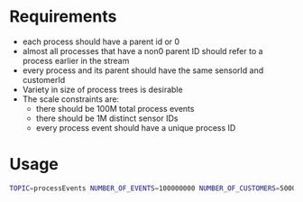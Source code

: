 # Requirements

- each process should have a parent id or 0
- almost all processes that have a non0 parent ID should refer to a process earlier in the stream
- every process and its parent should have the same sensorId and customerId
- Variety in size of process trees is desirable
- The scale constraints are:
  - there should be 100M total process events
  - there should be 1M distinct sensor IDs
  - every process event should have a unique process ID

# Usage

```bash
TOPIC=processEvents NUMBER_OF_EVENTS=100000000 NUMBER_OF_CUSTOMERS=5000 NUMBER_OF_SENSORS=1000000 ROOT_PROCESS_RARITY=100 AVERAGE_BRANCHING=3 DATASET=process sbt run
```
